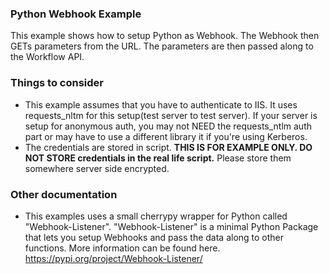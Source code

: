 ### Python Webhook Example

This example shows how to setup Python as Webhook. The Webhook then GETs parameters from the URL. The parameters are then passed along to the Workflow API.

### Things to consider

+ This example assumes that you have to authenticate to IIS. It uses requests_nltm for this setup(test server to test server). If your server is setup for anonymous auth, you may not NEED the requests_ntlm auth part or may have to use a different library it if you're using Kerberos.
+ The credentials are stored in script. **THIS IS FOR EXAMPLE ONLY. DO NOT STORE credentials in the real life script.** Please store them somewhere server side encrypted.

### Other documentation

+ This examples uses a small cherrypy wrapper for Python called "Webhook-Listener". "Webhook-Listener" is a minimal Python Package that lets you setup Webhooks and pass the data along to other functions. More information can be found here. https://pypi.org/project/Webhook-Listener/
